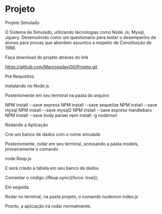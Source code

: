 # Projeto
Projeto Simulado

O Sistema de Simulado, utilizando técnologias como Node Js, Mysql, Jquery. Desenvolvido como um questíonario para testar o desempenho de alunos para provas que
abordem assuntos a respeito de Constituição de 1988.

Faça download do projeto atráves do link

https://github.com/Marcossdavi00/Projeto.git


Pré Requisitos

Instalando no Node js

Posteriomente em seu terminal na pasta do arquivo

NPM install --save express
NPM install --save sequelize
NPM install --save mysql
NPM install --save mysql2
NPM install --save express-handlebars
NPM install --save body parser
npm install -g nodemon

Rodando a Aplicação

Crie um banco de dados com o nome simulado

Posteriomente, rodar em seu terminal, acessando a pasta models, primeiramente o comando 

node Resp.js

E será criado a tabela em seu banco de dados

Comentar o código //Resp.sync({force: true});

Em seguida

Rodar no terminal, na pasta projeto, o comando nodemon index.js

Pronto, a aplicação irá rodar normalmente.
